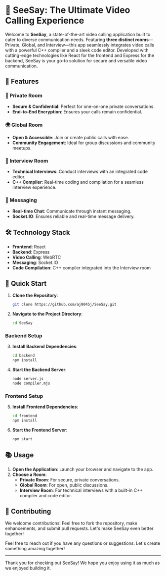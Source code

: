 # 🎥 SeeSay: The Ultimate Video Calling Experience

Welcome to **SeeSay**, a state-of-the-art video calling application built to cater to diverse communication needs. Featuring **three distinct rooms**—Private, Global, and Interview—this app seamlessly integrates video calls with a powerful C++ compiler and a sleek code editor. Developed with cutting-edge technologies like React for the frontend and Express for the backend, SeeSay is your go-to solution for secure and versatile video communication.

## 🌟 Features

### 🚪 Private Room
- **Secure & Confidential**: Perfect for one-on-one private conversations.
- **End-to-End Encryption**: Ensures your calls remain confidential.

### 🌍 Global Room
- **Open & Accessible**: Join or create public calls with ease.
- **Community Engagement**: Ideal for group discussions and community meetups.

### 💼 Interview Room
- **Technical Interviews**: Conduct interviews with an integrated code editor.
- **C++ Compiler**: Real-time coding and compilation for a seamless interview experience.

### 💬 Messaging
- **Real-time Chat**: Communicate through instant messaging.
- **Socket.IO**: Ensures reliable and real-time message delivery.

## 🛠️ Technology Stack
- **Frontend**: React
- **Backend**: Express
- **Video Calling**: WebRTC
- **Messaging**: Socket.IO
- **Code Compilation**: C++ compiler integrated into the Interview room

## 🚀 Quick Start

1. **Clone the Repository**:
    ```bash
    git clone https://github.com/aj9045j/SeeSay.git
    ```
2. **Navigate to the Project Directory**:
    ```bash
    cd SeeSay
    ```

### Backend Setup
3. **Install Backend Dependencies**:
    ```bash
    cd backend
    npm install
    ```
4. **Start the Backend Server**:
    ```bash
    node server.js
    node compiler.mjs
    ```

### Frontend Setup
5. **Install Frontend Dependencies**:
    ```bash
    cd frontend
    npm install
    ```
6. **Start the Frontend Server**:
    ```bash
    npm start
    ```

## 📚 Usage

1. **Open the Application**: Launch your browser and navigate to the app.
2. **Choose a Room**:
   - **Private Room**: For secure, private conversations.
   - **Global Room**: For open, public discussions.
   - **Interview Room**: For technical interviews with a built-in C++ compiler and code editor.

## 🤝 Contributing

We welcome contributions! Feel free to fork the repository, make enhancements, and submit pull requests. Let's make SeeSay even better together!


Feel free to reach out if you have any questions or suggestions. Let's create something amazing together!

---

Thank you for checking out SeeSay! We hope you enjoy using it as much as we enjoyed building it.

